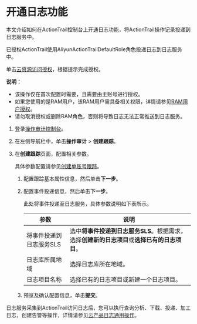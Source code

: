 # 开通日志功能

本文介绍如何在ActionTrail控制台上开通日志功能，将ActionTrail操作记录投递到日志服务中。

已授权ActionTrail使用AliyunActionTrailDefaultRole角色投递日志到日志服务中。

单击[云资源访问授权](https://ram.console.aliyun.com/#/role/authorize?request=%7B%22Requests%22:%7B%22request1%22:%7B%22RoleName%22:%22AliyunActionTrailDefaultRole%22,%22TemplateId%22:%22DefaultRole%22%7D%7D,%22ReturnUrl%22:%22https:%2F%2Factiontrail.console.aliyun.com%2Fcn-hangzhou%2Fevent-list%3Faccounttraceid%3D1c54b57f6641430aa281cfc2d62cf398upoo%22,%22Service%22:%22ActionTrail%22%7D)，根据提示完成授权。

**说明：**

-   该操作仅在首次配置时需要，且需要由主账号进行授权。
-   如果您使用的是RAM用户，该RAM用户需具备相关权限，详情请参见[RAM用户授权](/cn.zh-CN/数据采集/云产品日志采集/云产品日志通用操作.md)。
-   请勿取消授权或删除RAM角色，否则将导致日志无法正常推送到日志服务。

1.  登录[操作审计控制台](https://actiontrail.console.aliyun.com/)。

2.  在左侧导航栏中，单击**操作审计** \> **创建跟踪**。

3.  在**创建跟踪**页面，配置相关参数。

    具体参数配置请参见[创建单账号跟踪](/cn.zh-CN/管理单账号跟踪/创建单账号跟踪.md)。

    1.  配置跟踪基本属性信息，然后单击**下一步**。

    2.  配置事件投递信息，然后单击**下一步**。

        此处将事件投递至日志服务，具体参数说明如下表所示。

        |参数|说明|
        |--|--|
        |将事件投递到日志服务SLS|选中**将事件投递到日志服务SLS**。根据需求，选择**创建新的日志项目**或**选择已有的日志项目**。 |
        |日志库所属地域|选择日志库所在地域。|
        |日志项目名称|选择已有的日志项目或新建一个日志项目。|

    3.  预览及确认配置信息，单击**提交**。


日志服务采集到ActionTrail访问日志后，您可以执行查询分析、下载、投递、加工日志，创建告警等操作，详情请参见[云产品日志通用操作](/cn.zh-CN/数据采集/云产品日志采集/云产品日志通用操作.md)。

